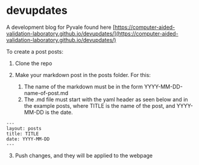 # devupdates

A development blog for Pyvale found here [https://computer-aided-validation-laboratory.github.io/devupdates/](https://computer-aided-validation-laboratory.github.io/devupdates/)

To create a post posts:

1. Clone the repo

2. Make your markdown post in the posts folder. For this:
	1. The name of the markdown must be in the form YYYY-MM-DD-name-of-post.md
	2. The .md file must start with the yaml header as seen below and in the example posts, where TITLE is the name of the post, and YYYY-MM-DD is the date.

```
---
layout: posts
title: TITLE
date: YYYY-MM-DD
---
```
3. Push changes, and they will be applied to the webpage

